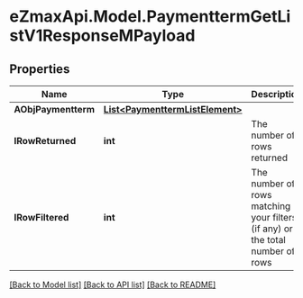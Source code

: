 
# eZmaxApi.Model.PaymenttermGetListV1ResponseMPayload

## Properties

Name | Type | Description | Notes
------------ | ------------- | ------------- | -------------
**AObjPaymentterm** | [**List&lt;PaymenttermListElement&gt;**](PaymenttermListElement.md) |  | 
**IRowReturned** | **int** | The number of rows returned | 
**IRowFiltered** | **int** | The number of rows matching your filters (if any) or the total number of rows | 

[[Back to Model list]](../README.md#documentation-for-models)
[[Back to API list]](../README.md#documentation-for-api-endpoints)
[[Back to README]](../README.md)

